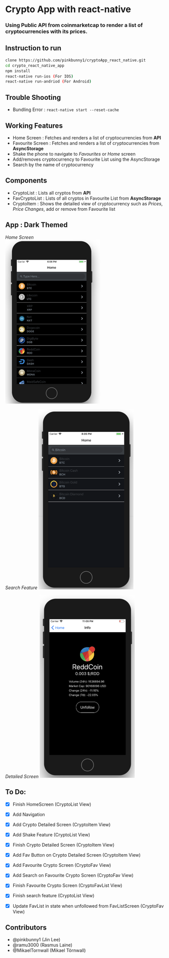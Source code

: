 # Crypto App with react-native

### Using Public API from coinmarketcap to render a list of cryptocurrencies with its prices.


## Instruction to run
```bash
clone https://github.com/pinkbunny1/cryptoApp_react_native.git
cd crypto_react_native_app
npm install
react-native run-ios (For IOS)
react-native run-andriod (For Android)
```


## Trouble Shooting
- Bundling Error : `react-native start --reset-cache`



## Working Features
- Home Screen : Fetches and renders a list of cryptocurrencies from **API**
- Favourite Screen : Fetches and renders a list of cryptocurrencies from **AsyncStorage**
- Shake the phone to navigate to *Favourites* or *Home* screen
- Add/removes cryptocurrency to Favourite List using the AsyncStorage
- Search by the name of cryptocurrency


## Components
- CryptoList : Lists all cryptos from **API**
- FavCryptoList : Lists of all cryptos in Favourite List from **AsyncStorage**
- CryptoItem : Shows the detailed view of cryptocurrency such as *Prices*, *Price Changes*, add or remove from Favourite list



## App : Dark Themed
*Home Screen*<br>
<img src="images/appLook1.png" alt="HomeScreen" width="300">

*Search Feature*
<img src="images/appLook2.png" alt="SearchScreen" width="300">

*Detailed Screen*
<img src="images/appLook3.png" alt="ItemScreen" width="300">


## To Do:
- [x] Finish HomeScreen (CryptoList View)
- [x] Add Navigation
- [x] Add Crypto Detailed Screen (CryptoItem View)
- [x] Add Shake Feature (CryptoList View)
- [x] Finish Crypto Detailed Screen (CryptoItem View)
- [x] Add Fav Button on Crypto Detailed Screen (CryptoItem View)
- [x] Add Favourite Crypto Screen (CryptoFav View)
- [x] Add Search on Favourite Crypto Screen (CryptoFav View)
- [x] Finish Favourite Crypto Screen (CryptoFavList View)
- [x] Finish search feature (CryptoList View)
- [x] Update FavList in state when unfollowed from FavListScreen (CryptoFav View)



## Contributors
- @pinkbunny1 (Jin Lee)
- @ramu3000 (Rasmus Laine)
- @MikaelTornwall (Mikael Törnwall)
